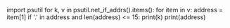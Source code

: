 import psutil
for k, v in psutil.net_if_addrs().items():
for item in v:
address = item[1]
if '.' in address and len(address) <= 15:
print(k)
print(address)
